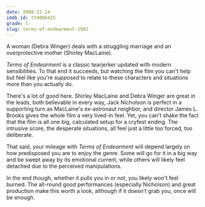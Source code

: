 ```yaml
---
date: 2008-12-14
imdb_id: tt0086425
grade: C-
slug: terms-of-endearment-1983
---
```


A woman (Debra Winger) deals with a struggling marriage and an overprotective mother (Shirley MacLaine).

_Terms of Endearment_ is a classic tearjerker updated with modern sensibilities. To that end it succeeds, but watching the film you can't help but feel like you're _supposed_ to relate to these characters and situations more than you actually do.

There's a lot of good here. Shirley MacLaine and Debra Winger are great in the leads, both believable in every way, Jack Nicholson is perfect in a supporting turn as MacLaine's ex-astronaut neighbor, and director James L. Brooks gives the whole film a very lived-in feel. Yet, you can't shake the fact that the film is all one big, calculated setup for a cryfest ending. The intrusive score, the desperate situations, all feel just a little too forced, too deliberate.

That said, your mileage with _Terms of Endearment_ will depend largely on how predisposed you are to enjoy the genre. Some will go for it in a big way and be swept away by its emotional current, while others will likely feel detached due to the perceived manipulations.

In the end though, whether it pulls you in or not, you likely won't feel burned. The all-round good performances (especially Nicholson) and great production make this worth a look, although if it doesn't grab you, once will be enough.
